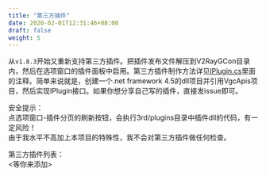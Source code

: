 ```yaml
---
title: "第三方插件"
date: 2020-02-01T12:31:46+08:00
draft: false
weight: 5
---
```


从`v1.8.3`开始又重新支持第三方插件。把插件发布文件解压到V2RayGCon目录内，然后在选项窗口的插件面板中启用。第三方插件制作方法详见[IPlugin.cs](https://github.com/vrnobody/V2RayGCon/blob/master/VgcApis/Interfaces/IPlugin.cs)里面的注释。简单来说就是，创建一个.net framework 4.5的dll项目并引用VgcApis项目，然后实现IPlugin接口。如果你想分享自己写的插件，直接发issue即可。  
  
安全提示：  
点选项窗口-插件分页的刷新按钮，会执行3rd/plugins目录中插件dll的代码，有一定风险！  
由于我水平不高加上本项目的特殊性，我不会对第三方插件做任何检查。  
  
第三方插件列表：  
<等你来添加>  

